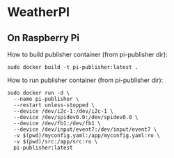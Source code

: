 # WeatherPI

## On Raspberry Pi
How to build publisher container (from pi-publisher dir):
```
sudo docker build -t pi-publisher:latest .
```

How to run publisher container (from pi-publisher dir):
```
sudo docker run -d \
  --name pi-publisher \
  --restart unless-stopped \
  --device /dev/i2c-1:/dev/i2c-1 \
  --device /dev/spidev0.0:/dev/spidev0.0 \
  --device /dev/fb1:/dev/fb1 \
  --device /dev/input/event7:/dev/input/event7 \
  -v $(pwd)/myconfig.yaml:/app/myconfig.yaml:ro \
  -v $(pwd)/src:/app/src:ro \
  pi-publisher:latest
```
